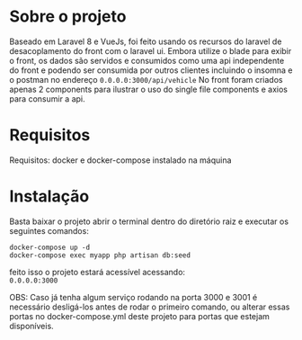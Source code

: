 # Sobre o projeto

Baseado em Laravel 8 e VueJs, foi feito usando os recursos do laravel de desacoplamento do front com o laravel ui.
Embora utilize o blade para exibir o front, os dados são servidos e consumidos como uma api independente do front e podendo ser consumida por outros clientes incluindo o insomna e o postman no endereço ```0.0.0.0:3000/api/vehicle```
No front foram criados apenas 2 components para ilustrar o uso do single file components e axios para consumir a api.

# Requisitos
Requisitos: docker e docker-compose instalado na máquina

# Instalação

Basta baixar o projeto abrir o terminal dentro do diretório raiz e executar os seguintes comandos:

```docker-compose up -d```<br>
```docker-compose exec myapp php artisan db:seed```

feito isso o projeto estará acessível acessando:<br>
``` 0.0.0.0:3000 ```

OBS: Caso já tenha algum serviço rodando na porta 3000 e 3001 é necessário desligá-los antes de rodar o primeiro comando, ou alterar essas portas no docker-compose.yml deste projeto para portas que estejam disponíveis.
